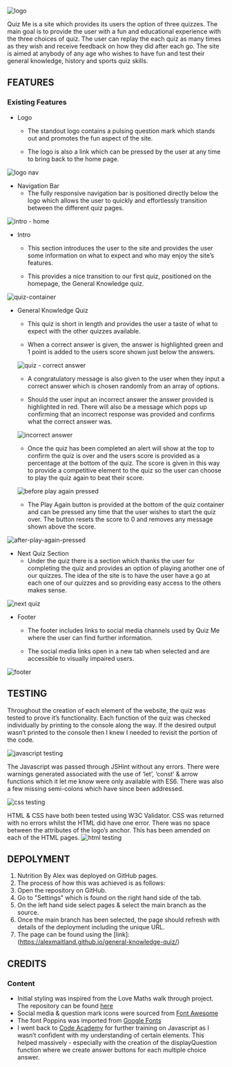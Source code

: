 ![logo](https://user-images.githubusercontent.com/122832821/235623180-19b80197-3be5-4ca5-adb9-13cfae1196b6.jpeg)

Quiz Me is a site which provides its users the option of three quizzes. The main goal is to provide the user with a fun and educational experience with the three choices of quiz. The user can replay the each quiz as many times as they wish and receive feedback on how they did after each go. The site is aimed at anybody of any age who wishes to have fun and test their general knowledge, history and sports quiz skills. 

## **FEATURES**

### **Existing Features**

* Logo
  * The standout logo contains a pulsing question mark which stands out and promotes the fun aspect of the site.
  
  * The logo is also a link which can be pressed by the user at any time to bring back to the home page.

![logo nav](https://user-images.githubusercontent.com/122832821/235628669-ccc5d5e1-97b5-43a4-b111-fcf1915bbace.jpeg)

* Navigation Bar
  * The fully responsive navigation bar is positioned directly below the logo which allows the user to quickly and effortlessly transition   between the different quiz pages.

![intro - home](https://user-images.githubusercontent.com/122832821/235628923-d17246de-fb5a-4fa7-9660-17c0f6257a14.jpeg)

* Intro
  * This section introduces the user to the site and provides the user some information on what to expect and who may enjoy the site’s features.
  
  * This provides a nice transition to our first quiz, positioned on the homepage, the General Knowledge quiz.

![quiz-container](https://user-images.githubusercontent.com/122832821/235628999-3aebc751-99f6-4972-927b-d130e4e806c9.jpeg)

* General Knowledge Quiz
  * This quiz is short in length and provides the user a taste of what to expect with the other quizzes available. 
  
  * When a correct answer is given, the answer is highlighted green and 1 point is added to the users score shown just below the answers.
  
  ![quiz - correct answer](https://user-images.githubusercontent.com/122832821/235629086-0f6b4c68-29aa-4313-ad8a-a8573f6f9b5d.jpeg)
  
  * A congratulatory message is also given to the user when they input a correct answer which is chosen randomly from an array of options.
  
  * Should the user input an incorrect answer the answer provided is highlighted in red. There will also be a message which pops up confirming that an incorrect response was provided and confirms what the correct answer was.
  
  ![incorrect answer](https://user-images.githubusercontent.com/122832821/235629243-695ff6e8-8f6f-4359-af62-ff2413aad590.jpeg)

  * Once the quiz has been completed an alert will show at the top to confirm the quiz is over and the users score is provided as a percentage at the bottom of the quiz. The score is given in this way to provide a competitive element to the quiz so the user can choose to play the quiz again to beat their score.
  
  ![before play again pressed](https://user-images.githubusercontent.com/122832821/235631349-b17f1308-5f20-4148-b4ee-244389f59e0a.jpeg)

  * The Play Again button is provided at the bottom of the quiz container and can be pressed any time that the user wishes to start the quiz over. The button resets the score to 0 and removes any message shown above the score.
  
![after-play-again-pressed](https://user-images.githubusercontent.com/122832821/235631385-ecc14f90-84c2-45e4-a975-e5add1f8633a.jpeg)

* Next Quiz Section
  * Under the quiz there is a section which thanks the user for completing the quiz and provides an option of playing another one of our quizzes. The idea of the site is to have the user have a go at each one of our quizzes and so providing easy access to the others makes sense.
  
![next quiz](https://user-images.githubusercontent.com/122832821/235631473-ecdb001e-6c85-4305-90c3-ffb12e5d01b3.jpeg)

* Footer
  * The footer includes links to social media channels used by Quiz Me where the user can find further information. 
  
  * The social media links open in a new tab when selected and are accessible to visually impaired users.

![footer](https://user-images.githubusercontent.com/122832821/235631607-08976e98-abc2-4919-9e22-3944451748d4.jpeg)

## **TESTING**

Throughout the creation of each element of the website, the quiz was tested to prove it’s functionality. Each function of the quiz was checked individually by printing to the console along the way. If the desired output wasn’t printed to the console then I knew I needed to revisit the portion of the code. 

![javascript testing](https://user-images.githubusercontent.com/122832821/235631667-a73326ac-52be-4950-9505-56d12e23c790.jpeg)

The Javascript was passed through JSHint without any errors. There were warnings generated associated with the use of ‘let’, ‘const’ & arrow functions which it let me know were only available with ES6. There was also a few missing semi-colons which have since been addressed.

![css testing](https://user-images.githubusercontent.com/122832821/235631761-6b29db95-7faf-41ce-9f3e-346ca3d996bf.jpeg)

HTML & CSS have both been tested using W3C Validator. CSS was returned with no errors whilst the HTML did have one error. There was no space between the attributes of the logo’s anchor. This has been amended on each of the HTML pages. 
![html testing](https://user-images.githubusercontent.com/122832821/235631781-0465b42b-d64a-40b5-8d2a-745d1a16fc68.jpeg)


## **DEPOLYMENT**
  1. Nutrition By Alex was deployed on GitHub pages.
  2. The process of how this was achieved is as follows:
  3. Open the repository on GitHub.
  4. Go to "Settings" which is found on the right hand side of the tab.
  5. On the left hand side select pages & select the main branch as the source.
  6. Once the main branch has been selected, the page should refresh with details of the deployment including the unique URL.
  7. The page can be found using the [link]: (https://alexmaitland.github.io/general-knowledge-quiz/) 

## **CREDITS**

### **Content**

  * Initial styling was inspired from the Love Maths walk through project. The repository can be found [here](https://github.com/AlexMaitland/love-maths.git)
  * Social media & question mark icons were sourced from [Font Awesome](https://fontawesome.com/)
  * The font Poppins was imported from [Google Fonts](https://fonts.google.com/)
  * I went back to [Code Academy](https://www.codecademy.com/learn) for further training on Javascript as I wasn’t confident with my understanding of certain elements. This helped massively - especially with the creation of the displayQuestion function where we create answer buttons for each multiple choice answer.


	
